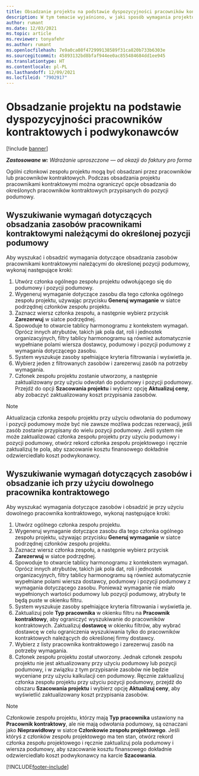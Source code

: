 ```yaml
---
title: Obsadzanie projektu na podstawie dyspozycyjności pracowników kontraktowych i podwykonawców
description: W tym temacie wyjaśniono, w jaki sposób wymagania projektów można spełniać przy użyciu dyspozycyjności pracowników kontraktowych lub podwykonawców w aplikacji Microsoft Dynamics 365 Project Operations.
author: rumant
ms.date: 12/03/2021
ms.topic: article
ms.reviewer: tonyafehr
ms.author: rumant
ms.openlocfilehash: 7e9a0ca08f472999138589f31ca820b733b6303e
ms.sourcegitcommit: 45893132bd8bfaf944ee0ac855484684dd1ee945
ms.translationtype: HT
ms.contentlocale: pl-PL
ms.lasthandoff: 12/09/2021
ms.locfileid: "7902917"
---
```

# <a name="staffing-a-project-with-contract-workers-and-subcontracted-capacity"></a>Obsadzanie projektu na podstawie dyspozycyjności pracowników kontraktowych i podwykonawców

[!include [banner](../../includes/dataverse-preview.md)]

_**Zastosowane w:** Wdrażanie uproszczone — od okazji do faktury pro forma_

Ogólni członkowi zespołu projektu mogą być obsadzani przez pracowników lub pracowników kontraktowych. Podczas obsadzania projektu pracownikami kontraktowymi można ograniczyć opcje obsadzania do określonych pracowników kontraktowych przypisanych do pozycji podumowy. 

## <a name="search-for-staff-resource-requirements-with-contract-workers-that-belong-to-a-specific-subcontract-line"></a>Wyszukiwanie wymagań dotyczących obsadzania zasobów pracownikami kontraktowymi należącymi do określonej pozycji podumowy

Aby wyszukać i obsadzić wymagania dotyczące obsadzania zasobów pracownikami kontraktowymi należącymi do określonej pozycji podumowy, wykonaj następujące kroki:

1. Utwórz członka ogólnego zespołu projektu odwołującego się do podumowy i pozycji podumowy.
2. Wygeneruj wymaganie dotyczące zasobu dla tego członka ogólnego zespołu projektu, używając przycisku **Generuj wymaganie** w siatce podrzędnej członków zespołu projektu.
3. Zaznacz wiersz członka zespołu, a następnie wybierz przycisk **Zarezerwuj** w siatce podrzędnej. 
4. Spowoduje to otwarcie tablicy harmonogramu z kontekstem wymagań. Oprócz innych atrybutów, takich jak pola dat, roli i jednostek organizacyjnych, filtry tablicy harmonogramu są również automatycznie wypełniane polami wiersza dostawcy, podumowy i pozycji podumowy z wymagania dotyczącego zasobu.
5. System wyszukuje zasoby spełniające kryteria filtrowania i wyświetla je. 
6. Wybierz jeden z filtrowanych zasobów i zarezerwuj zasób na potrzeby wymagania. 
7. Członek zespołu projektu zostanie utworzony, a następnie zaktualizowany przy użyciu odwołań do podumowy i pozycji podumowy. Przejdź do opcji **Szacowania projektu** i wybierz opcję **Aktualizuj ceny**, aby zobaczyć zaktualizowany koszt przypisania zasobów. 

> [!NOTE]
> Aktualizacja członka zespołu projektu przy użyciu odwołania do podumowy i pozycji podumowy może być nie zawsze możliwa podczas rezerwacji, jeśli zasób zostanie przypisany do wielu pozycji podumowy. Jeśli system nie może zaktualizować członka zespołu projektu przy użyciu podumowy i pozycji podumowy, otwórz rekord członka zespołu projektowego i ręcznie zaktualizuj te pola, aby szacowanie kosztu finansowego dokładnie odzwierciedlało koszt podwykonawcy.

## <a name="search-for-and-staff-resource-requirements-with-any-contract-worker"></a>Wyszukiwanie wymagań dotyczących zasobów i obsadzanie ich przy użyciu dowolnego pracownika kontraktowego

Aby wyszukać wymagania dotyczące zasobów i obsadzić je przy użyciu dowolnego pracownika kontraktowego, wykonaj następujące kroki:

1. Utwórz ogólnego członka zespołu projektu.
2. Wygeneruj wymaganie dotyczące zasobu dla tego członka ogólnego zespołu projektu, używając przycisku **Generuj wymaganie** w siatce podrzędnej członków zespołu projektu.
3. Zaznacz wiersz członka zespołu, a następnie wybierz przycisk **Zarezerwuj** w siatce podrzędnej. 
4. Spowoduje to otwarcie tablicy harmonogramu z kontekstem wymagań. Oprócz innych atrybutów, takich jak pola dat, roli i jednostek organizacyjnych, filtry tablicy harmonogramu są również automatycznie wypełniane polami wiersza dostawcy, podumowy i pozycji podumowy z wymagania dotyczącego zasobu. Ponieważ wymaganie nie miało wypełnionych wartości podumowy lub pozycji podumowy, atrybuty te będą puste w okienku filtru.
5. System wyszukuje zasoby spełniające kryteria filtrowania i wyświetla je.
6. Zaktualizuj pole **Typ pracownika** w okienku filtru na **Pracownik kontraktowy**, aby ograniczyć wyszukiwanie do pracowników kontraktowych. Zaktualizuj **dostawcę** w okienku filtrów, aby wybrać dostawcę w celu ograniczenia wyszukiwania tylko do pracowników kontraktowych należących do określonej firmy dostawcy.
7. Wybierz z listy pracownika kontraktowego i zarezerwuj zasób na potrzeby wymagania.
8. Członek zespołu projektu został utworzony. Jednak członek zespołu projektu nie jest aktualizowany przy użyciu podumowy lub pozycji podumowy, i w związku z tym przypisanie zasobów nie będzie wyceniane przy użyciu kalkulacji cen podumowy. Ręcznie zaktualizuj członka zespołu projektu przy użyciu pozycji podumowy, przejdź do obszaru **Szacowania projektu** i wybierz opcję **Aktualizuj ceny**, aby wyświetlić zaktualizowany koszt przypisania zasobów.

> [!NOTE]
> Członkowie zespołu projektu, którzy mają **Typ pracownika** ustawiony na **Pracownik kontraktowy**, ale nie mają odwołania podumowy, są oznaczani jako **Nieprawidłowy** w siatce **Członkowie zespołu projektowego**. Jeśli któryś z członków zespołu projektowego ma ten stan, otwórz rekord członka zespołu projektowego i ręcznie zaktualizuj pola podumowy i wiersza podumowy, aby szacowanie kosztu finansowego dokładnie odzwierciedlało koszt podwykonawcy na karcie **Szacowania**. 


[!INCLUDE[footer-include](../../includes/footer-banner.md)]
